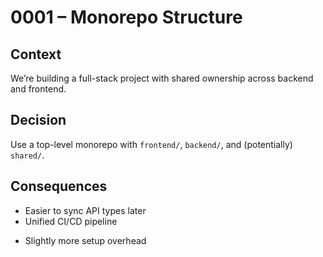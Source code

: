 # 0001 – Monorepo Structure

## Context
We’re building a full-stack project with shared ownership across backend and frontend.

## Decision
Use a top-level monorepo with `frontend/`, `backend/`, and (potentially) `shared/`.

## Consequences
+ Easier to sync API types later
+ Unified CI/CD pipeline
- Slightly more setup overhead